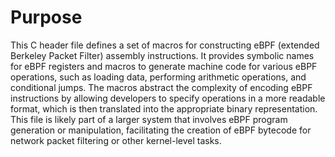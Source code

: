 # Purpose
This C header file defines a set of macros for constructing eBPF (extended Berkeley Packet Filter) assembly instructions. It provides symbolic names for eBPF registers and macros to generate machine code for various eBPF operations, such as loading data, performing arithmetic operations, and conditional jumps. The macros abstract the complexity of encoding eBPF instructions by allowing developers to specify operations in a more readable format, which is then translated into the appropriate binary representation. This file is likely part of a larger system that involves eBPF program generation or manipulation, facilitating the creation of eBPF bytecode for network packet filtering or other kernel-level tasks.
